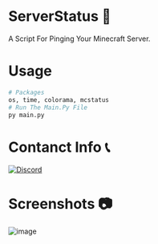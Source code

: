 <h1> ServerStatus 👥 </h1>
A Script For Pinging Your Minecraft Server.

# Usage
```bash
# Packages
os, time, colorama, mcstatus
# Run The Main.Py File
py main.py
```

# Contanct Info 📞
<a href="https://discord.com/users/759836059236040717"><img src="https://skillicons.dev/icons?i=discord" alt="Discord"/></a>

# Screenshots 📷

![image](https://user-images.githubusercontent.com/102294006/202898433-71e5238f-6b42-4882-9f05-10c5247f596c.png)

